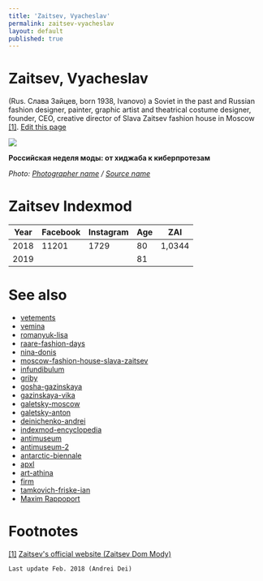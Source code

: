 ```yaml
---
title: 'Zaitsev, Vyacheslav'
permalink: zaitsev-vyacheslav
layout: default
published: true
---
```


# Zaitsev, Vyacheslav

 (Rus. Слава Зайцев, born 1938, Ivanovo) a Soviet in the past and Russian fashion designer, painter, graphic artist and theatrical costume designer, founder, CEO, creative director of Slava Zaitsev fashion house in Moscow  <span id="a1">[\[1\]](#f1)</span>. [Edit this page](http://prose.io/#indexmod/encyclopedia/edit/master/zaitsev-vyacheslav.md)

![](http://www.ng.ru/upload/iblock/3e3/60-9-13.jpg)

**Российская неделя моды: от хиджаба к киберпротезам**

*Photo: [Photographer name](/photographer-name-page) / [Source name](/source-name-page)*

# Zaitsev Indexmod

|Year|Facebook|Instagram|Age|ZAI|
|-|-|-|-|-|
|2018|11201|1729|80|1,0344|
|2019|||81||

# See also

+ [vetements](vetements)
+ [vemina](vemina)
+ [romanyuk-lisa](romanyuk-lisa)
+ [raare-fashion-days](raare-fashion-days)
+ [nina-donis](nina-donis)
+ [moscow-fashion-house-slava-zaitsev](moscow-fashion-house-slava-zaitsev)
+ [infundibulum](infundibulum)
+ [griby](griby)
+ [gosha-gazinskaya](gosha-gazinskaya)
+ [gazinskaya-vika](gazinskaya-vika)
+ [galetsky-moscow](galetsky-moscow)
+ [galetsky-anton](galetsky-anton)
+ [deinichenko-andrei](deinichenko-andrei)
+ [indexmod-encyclopedia](indexmod-encyclopedia)
+ [antimuseum](antimuseum)
+ [antimuseum-2](antimuseum-2)
+ [antarctic-biennale](antarctic-biennale)
+ [apxl](apxl)
+ [art-athina](art-athina)
+ [firm](firm)
+ [tamkovich-friske-ian](tamkovich-friske-ian)
+ [Maxim Rappoport](rappoport-maxim)


# Footnotes

[[1]](#a1) <span id="f1"></span> [Zaitsev's official website (Zaitsev Dom Mody)](http://example.net/article)


`Last update Feb. 2018 (Andrei Dei)`
